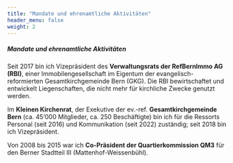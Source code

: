 ```yaml
---
title: "Mandate und ehrenamtliche Aktivitäten"
header_menu: false
weight: 2
---
```

##### Mandate und ehrenamtliche Aktivitäten

Seit 2017 bin ich Vizepräsident des **Verwaltungsrats der RefBernImmo AG (RBI)**, einer Immobilengesellschaft im Eigentum der evangelisch-reformierten Gesamtkirchgemeinde Bern (GKG). Die RBI bewirtschaftet und entwickelt Liegenschaften, die nicht mehr für kirchliche Zwecke genutzt werden.

Im **Kleinen Kirchenrat**, der Exekutive der ev.-ref. **Gesamtkirchgemeinde Bern** (ca. 45‘000 Mitglieder, ca. 250 Beschäftigte) bin ich für die Ressorts Personal (seit 2016) und Kommunikation (seit 2022) zuständig; seit 2018 bin ich Vizepräsident.

Von 2008 bis 2015 war ich **Co-Präsident der Quartierkommission QM3** für den Berner Stadtteil III (Mattenhof-Weissenbühl). 
